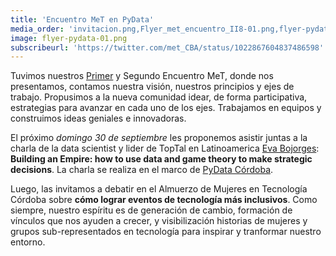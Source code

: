 ```yaml
---
title: 'Encuentro MeT en PyData'
media_order: 'invitacion.png,Flyer_met_encuentro_II8-01.png,flyer-pydata-01.png'
image: flyer-pydata-01.png
subscribeurl: 'https://twitter.com/met_CBA/status/1022867604837486598'
---
```


Tuvimos nuestros [Primer](https://twitter.com/met_CBA/status/1022867604837486598) y Segundo Encuentro MeT, donde nos presentamos, contamos nuestra visión, nuestros principios y ejes de trabajo. Propusimos a la nueva comunidad idear, de forma participativa, estrategias para avanzar en cada uno de los ejes. Trabajamos en equipos y construimos ideas geniales e innovadoras.

El próximo *domingo 30 de septiembre*  les proponemos asistir juntas a la charla de la data scientist y lider de TopTal en Latinoamerica [Eva Bojorges](https://www.linkedin.com/in/eva-bojorges/): **Building an Empire: how to use data and game theory to make strategic decisions**. La charla se realiza en el marco de [PyData Córdoba](https://pydata.org/cordoba2018).

Luego, las invitamos a debatir en el Almuerzo de Mujeres en Tecnología Córdoba sobre **cómo lograr eventos de tecnología más inclusivos**. Como siempre, nuestro espíritu es de generación de cambio, formación de vínculos que nos ayuden a crecer, y visibilización historias de mujeres y grupos sub-representados en tecnología para inspirar y tranformar nuestro entorno.
